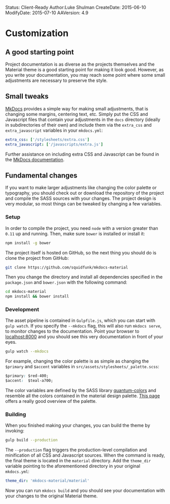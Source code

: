 Status: Client-Ready
Author:Luke Shulman
CreateDate: 2015-06-10
ModifyDate: 2015-07-10
AAVersion: 4.9 
# Customization

## A good starting point

Project documentation is as diverse as the projects themselves and the Material
theme is a good starting point for making it look good. However, as you write
your documentation, you may reach some point where some small adjustments are
necessary to preserve the style.

## Small tweaks

[MkDocs][] provides a simple way for making small adjustments, that is changing
some margins, centering text, etc. Simply put the CSS and Javascript files that
contain your adjustments in the `docs` directory (ideally in subdirectories of
their own) and include them via the `extra_css` and `extra_javascript`
variables in your `mkdocs.yml`:

``` yaml
extra_css: ['/stylesheets/extra.css']
extra_javascript: ['/javascripts/extra.js']
```

Further assistance on including extra CSS and Javascript can be found in the
[MkDocs documentation][].

## Fundamental changes

If you want to make larger adjustments like changing the color palette or
typography, you should check out or download the repository of the project and
compile the SASS sources with your changes. The project design is very modular,
so most things can be tweaked by changing a few variables.

### Setup

In order to compile the project, you need `node` with a version greater than
`0.11` up and running. Then, make sure `bower` is installed or install it:

``` sh
npm install -g bower
```

The project itself is hosted on GitHub, so the next
thing you should do is clone the project from GitHub:

``` sh
git clone https://github.com/squidfunk/mkdocs-material
```

Then you change the directory and install all dependencies specified in the
`package.json` and `bower.json` with the following command:

``` sh
cd mkdocs-material
npm install && bower install
```

### Development

The asset pipeline is contained in `Gulpfile.js`, which you can start with
`gulp watch`. If you specify the `--mkdocs` flag, this will also run
`mkdocs serve`, to monitor changes to the documentation. Point your browser to [localhost:8000](http://localhost:8000) and you should see this very
documentation in front of your eyes.

``` sh
gulp watch --mkdocs
```

For example, changing the color palette is as simple as changing the `$primary`
and `$accent` variables in `src/assets/stylesheets/_palette.scss`:

``` css
$primary: $red-400;
$accent:  $teal-a700;
```

The color variables are defined by the SASS library [quantum-colors][] and
resemble all the colors contained in the material design palette.
[This page][material-colors] offers a really good overview of the palette.

### Building

When you finished making your changes, you can build the theme by invoking:

``` sh
gulp build --production
```

The `--production` flag triggers the production-level compilation and
minification of all CSS and Javascript sources. When the command is ready,
the final theme is located in the `material` directory. Add the `theme_dir`
variable pointing to the aforementioned directory in your original
`mkdocs.yml`:

``` yaml
theme_dir: 'mkdocs-material/material'
```

Now you can run `mkdocs build` and you should see your documentation with your
changes to the original Material theme.

[MkDocs]: http://www.mkdocs.org
[MkDocs documentation]: http://www.mkdocs.org/user-guide/styling-your-docs/#customising-a-theme
[quantum-colors]: https://github.com/nkpfstr/quantum-colors
[material-colors]: http://www.materialui.co/colors
